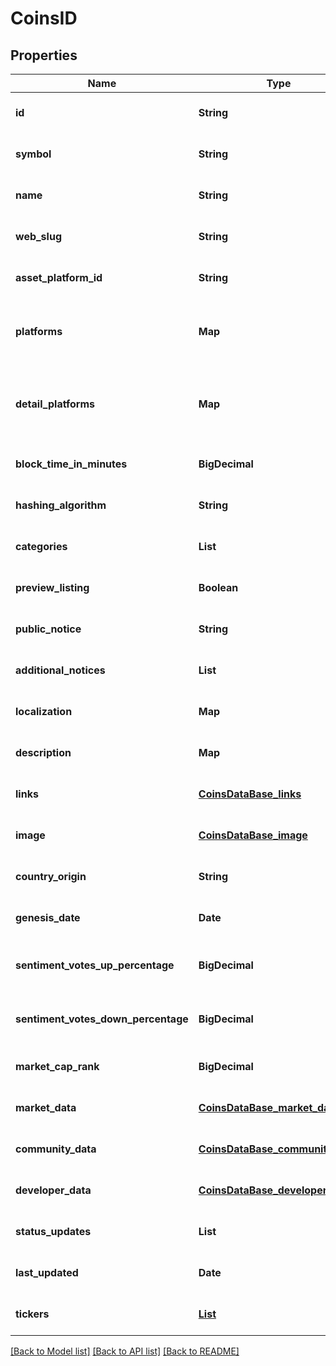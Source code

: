 # CoinsID
## Properties

| Name | Type | Description | Notes |
|------------ | ------------- | ------------- | -------------|
| **id** | **String** | coin id | [optional] [default to null] |
| **symbol** | **String** | coin symbol | [optional] [default to null] |
| **name** | **String** | coin name | [optional] [default to null] |
| **web\_slug** | **String** | coin web slug | [optional] [default to null] |
| **asset\_platform\_id** | **String** | coin asset platform id | [optional] [default to null] |
| **platforms** | **Map** | coin asset platform and contract address | [optional] [default to null] |
| **detail\_platforms** | **Map** | detailed coin asset platform and contract address | [optional] [default to null] |
| **block\_time\_in\_minutes** | **BigDecimal** | blockchain block time in minutes | [optional] [default to null] |
| **hashing\_algorithm** | **String** | blockchain hashing algorithm | [optional] [default to null] |
| **categories** | **List** | coin categories | [optional] [default to null] |
| **preview\_listing** | **Boolean** | preview listing coin | [optional] [default to null] |
| **public\_notice** | **String** | public notice | [optional] [default to null] |
| **additional\_notices** | **List** | additional notices | [optional] [default to null] |
| **localization** | **Map** | coin name localization | [optional] [default to null] |
| **description** | **Map** | coin description | [optional] [default to null] |
| **links** | [**CoinsDataBase_links**](CoinsDataBase_links.md) |  | [optional] [default to null] |
| **image** | [**CoinsDataBase_image**](CoinsDataBase_image.md) |  | [optional] [default to null] |
| **country\_origin** | **String** | coin country of origin | [optional] [default to null] |
| **genesis\_date** | **Date** | coin genesis date | [optional] [default to null] |
| **sentiment\_votes\_up\_percentage** | **BigDecimal** | coin sentiment votes up percentage | [optional] [default to null] |
| **sentiment\_votes\_down\_percentage** | **BigDecimal** | coin sentiment votes down percentage | [optional] [default to null] |
| **market\_cap\_rank** | **BigDecimal** | coin rank by market cap | [optional] [default to null] |
| **market\_data** | [**CoinsDataBase_market_data**](CoinsDataBase_market_data.md) |  | [optional] [default to null] |
| **community\_data** | [**CoinsDataBase_community_data**](CoinsDataBase_community_data.md) |  | [optional] [default to null] |
| **developer\_data** | [**CoinsDataBase_developer_data**](CoinsDataBase_developer_data.md) |  | [optional] [default to null] |
| **status\_updates** | **List** | coin status updates | [optional] [default to null] |
| **last\_updated** | **Date** | coin last updated timestamp | [optional] [default to null] |
| **tickers** | [**List**](CoinsDataBase_tickers_inner.md) | coin tickers | [optional] [default to null] |

[[Back to Model list]](../README.md#documentation-for-models) [[Back to API list]](../README.md#documentation-for-api-endpoints) [[Back to README]](../README.md)

